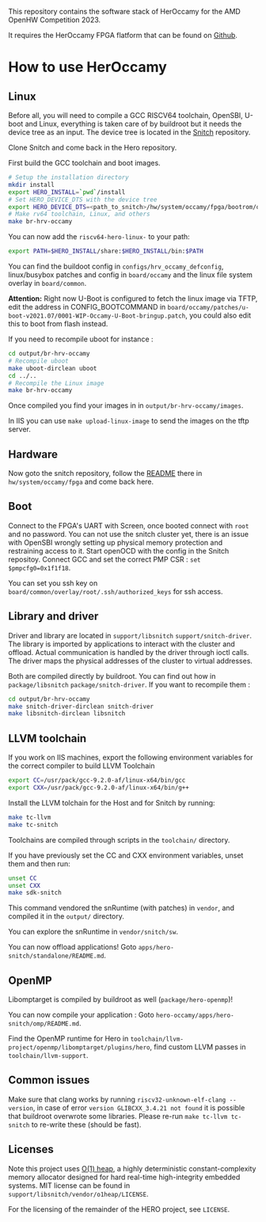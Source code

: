 

This repository contains the software stack of HerOccamy for the AMD OpenHW Competition 2023.

It requires the HerOccamy FPGA flatform that can be found on [Github](https://github.com/pulp-platform/snitch/tree/master/hw/system/occamy/fpga).



# How to use HerOccamy

## Linux

Before all, you will need to compile a GCC RISCV64 toolchain, OpenSBI, U-boot and Linux, everything is taken care of by buildroot but it needs the device tree as an input. The device tree is located in the [Snitch](https://github.com/pulp-platform/snitch/) repository.

Clone Snitch and come back in the Hero repository.

First build the GCC toolchain and boot images.

```bash
# Setup the installation directory
mkdir install
export HERO_INSTALL=`pwd`/install
# Set HERO_DEVICE_DTS with the device tree
export HERO_DEVICE_DTS=<path_to_snitch>/hw/system/occamy/fpga/bootrom/occamy.dts
# Make rv64 toolchain, Linux, and others
make br-hrv-occamy
```

You can now add the `riscv64-hero-linux-` to your path:

```bash
export PATH=$HERO_INSTALL/share:$HERO_INSTALL/bin:$PATH
```

You can find the buildoot config in `configs/hrv_occamy_defconfig`, linux/busybox patches and config in `board/occamy` and the linux file system overlay in `board/common`.

__Attention:__ Right now U-Boot is configured to fetch the linux image via TFTP, edit the address in CONFIG_BOOTCOMMAND in `board/occamy/patches/u-boot-v2021.07/0001-WIP-Occamy-U-Boot-bringup.patch`, you could also edit this to boot from flash instead.

If you need to recompile uboot for instance :

```bash
cd output/br-hrv-occamy
# Recompile uboot
make uboot-dirclean uboot
cd ../..
# Recompile the Linux image
make br-hrv-occamy
```

Once compiled you find your images in in `output/br-hrv-occamy/images`.

In IIS you can use `make upload-linux-image` to send the images on the tftp server.

## Hardware

Now goto the snitch repository, follow the [README](https://github.com/pulp-platform/snitch/tree/hero-readmes/hw/system/occamy/fpga) there in `hw/system/occamy/fpga` and come back here.

## Boot

Connect to the FPGA's UART with Screen, once booted connect with `root` and no password.
You can not use the snitch cluster yet, there is an issue with OpenSBI wrongly setting up physical memory protection and restraining access to it. Start openOCD with the config in the Snitch repositoy. Connect GCC and set the correct PMP CSR : `set $pmpcfg0=0x1f1f18`.

You can set you ssh key on `board/common/overlay/root/.ssh/authorized_keys` for ssh access.

## Library and driver

Driver and library are located in `support/libsnitch` `support/snitch-driver`. The library is imported by applications to interact with the cluster and offload. Actual communication is handled by the driver through ioctl calls. The driver maps the physical addresses of the cluster to virtual addresses.

Both are compiled directly by buildroot. You can find out how in `package/libsnitch` `package/snitch-driver`. If you want to recompile them :

```bash
cd output/br-hrv-occamy
make snitch-driver-dirclean snitch-driver
make libsnitch-dirclean libsnitch
```
## LLVM toolchain

If you work on IIS machines, export the following environment variables for the correct compiler to build LLVM Toolchain
```bash
export CC=/usr/pack/gcc-9.2.0-af/linux-x64/bin/gcc
export CXX=/usr/pack/gcc-9.2.0-af/linux-x64/bin/g++
```

Install the LLVM tolchain for the Host and for Snitch by running:
```bash
make tc-llvm
make tc-snitch
```

Toolchains are compiled through scripts in the `toolchain/` directory.

If you have previously set the CC and CXX environment variables, unset them and then run:
```bash
unset CC
unset CXX
make sdk-snitch
```

This command vendored the snRuntime (with patches) in `vendor`, and compiled it in the `output/` directory.

You can explore the snRuntime in `vendor/snitch/sw`.

You can now offload applications! Goto `apps/hero-snitch/standalone/README.md`.

## OpenMP

Libomptarget is compiled by buildroot as well (`package/hero-openmp`)!

You can now compile your application :
Goto `hero-occamy/apps/hero-snitch/omp/README.md`.

Find the OpenMP runtime for Hero in `toolchain/llvm-project/openmp/libomptarget/plugins/hero`, find custom LLVM passes in `toolchain/llvm-support`.

## Common issues

Make sure that clang works by running `riscv32-unknown-elf-clang --version`, in case of error `version GLIBCXX_3.4.21 not found` it is possible that buildroot overwrote some libraries. Please re-run `make tc-llvm tc-snitch` to re-write these (should be fast).

## Licenses

Note this project uses [O(1) heap](https://github.com/pavel-kirienko/o1heap), a highly deterministic constant-complexity memory allocator designed for hard real-time high-integrity embedded systems. MIT license can be found in `support/libsnitch/vendor/o1heap/LICENSE`. 

For the licensing of the  remainder of the HERO project, see `LICENSE`.
